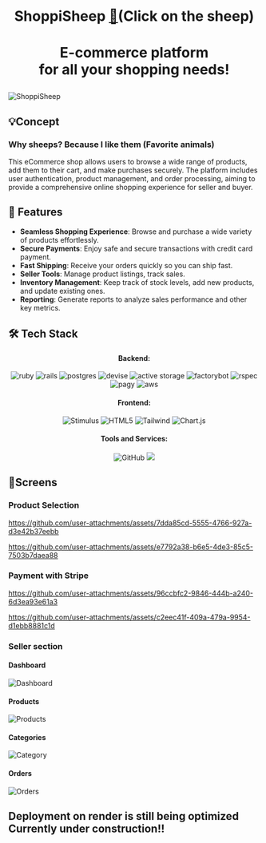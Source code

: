 # <p align="center">**ShoppiSheep** <a href="https://mysite-tvcg.onrender.com/categories/10">🐑</a>(Click on the sheep)</p>
# <p align="center">E-commerce platform<br> for all your shopping needs!</p>

![ShoppiSheep](https://github.com/user-attachments/assets/e0c9df7d-e931-493c-954c-f008eee064a0)


## 💡**Concept**
### Why sheeps? Because I like them (Favorite animals)

This eCommerce shop allows users to browse a wide range of products, add them to their cart, and make purchases securely. The platform includes user authentication, product management, and order processing, aiming to provide a comprehensive online shopping experience for seller and buyer.

## 🧐 Features
- **Seamless Shopping Experience**: Browse and purchase a wide variety of products effortlessly.
- **Secure Payments**: Enjoy safe and secure transactions with credit card payment.
- **Fast Shipping**: Receive your orders quickly so you can ship fast.
- **Seller Tools**: Manage product listings, track sales.
- **Inventory Management**: Keep track of stock levels, add new products, and update existing ones.
- **Reporting**: Generate reports to analyze sales performance and other key metrics.

## 🛠️ Tech Stack

<h4 align="center">Backend:</h4>

<p align="center">
  <img src="https://img.shields.io/badge/ruby-%23CC342D.svg?style=for-the-badge&logo=ruby&logoColor=white" alt="ruby" />
  <img src="https://img.shields.io/badge/rails-%23CC0000.svg?style=for-the-badge&logo=ruby-on-rails&logoColor=white" alt="rails" />
  <img src="https://img.shields.io/badge/postgres-%23316192.svg?style=for-the-badge&logo=postgresql&logoColor=white" alt="postgres" />
  <img src="https://img.shields.io/badge/devise-EC1C24?style=for-the-badge&logo=devise&logoColor=white" alt="devise" />
  <img src="https://img.shields.io/badge/active%20storage-48BB78?style=for-the-badge&logo=activestorage&logoColor=white" alt="active storage" />
  <img src="https://img.shields.io/badge/factorybot-49A942?style=for-the-badge&logo=factorybot&logoColor=white" alt="factorybot" />
  <img src="https://img.shields.io/badge/rspec-8B008B?style=for-the-badge&logo=rspec&logoColor=white" alt="rspec" />
  <img src="https://img.shields.io/badge/pagy-48BB78?style=for-the-badge&logo=pagy&logoColor=white" alt="pagy" />
  <img src="https://img.shields.io/badge/aws-232F3E?style=for-the-badge&logo=amazon-aws&logoColor=white" alt="aws" />
</p>

<h4 align="center">Frontend:</h4>

<p align="center">
  <img src="https://img.shields.io/badge/Stimulus-333333?style=for-the-badge&logo=stimulus&logoColor=white" alt="Stimulus" />
  <img src="https://img.shields.io/badge/HTML5-E34F26?style=for-the-badge&logo=html5&logoColor=white" alt="HTML5" />
  <img src="https://img.shields.io/badge/Tailwind-38B2AC?style=for-the-badge&logo=tailwindcss&logoColor=white" alt="Tailwind" />
  <img src="https://img.shields.io/badge/Chart.js-FF6384?style=for-the-badge&logo=chartdotjs&logoColor=white" alt="Chart.js" />
</p>

<h4 align="center">Tools and Services:</h4>

<p align="center">
  <img src="https://img.shields.io/badge/GitHub-181717?style=for-the-badge&logo=github&logoColor=white" alt="GitHub" />
  <img src="https://img.shields.io/badge/Git-F05032?style=for-the-badge&logo=git&logoColor=white"
</p>

## 📱Screens 

### **Product Selection**
https://github.com/user-attachments/assets/7dda85cd-5555-4766-927a-d3e42b37eebb

https://github.com/user-attachments/assets/e7792a38-b6e5-4de3-85c5-7503b7daea88

### **Payment with Stripe**
https://github.com/user-attachments/assets/96ccbfc2-9846-444b-a240-6d3ea93e61a3

https://github.com/user-attachments/assets/c2eec41f-409a-479a-9954-d1ebb8881c1d

### **Seller section**
#### **Dashboard**
![Dashboard](https://github.com/user-attachments/assets/f8a9dfc4-19b9-4a76-a0a6-c97a670b374f)
#### **Products**
![Products](https://github.com/user-attachments/assets/4a58f1c3-3535-43be-96a5-784fd74ca5b7)
#### **Categories**
![Category](https://github.com/user-attachments/assets/a40c1403-f967-4789-9623-c1da69ec5cb1)
#### **Orders**
![Orders](https://github.com/user-attachments/assets/ff3545e3-fae5-4c71-8dc2-81310fdd6125)

## **Deployment on render is still being optimized** Currently under construction!!
